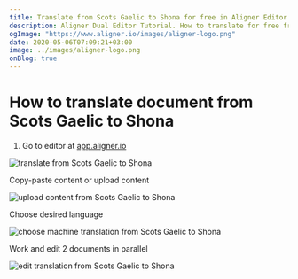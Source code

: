 ```yaml
---
title: Translate from Scots Gaelic to Shona for free in Aligner Editor
description: Aligner Dual Editor Tutorial. How to translate for free from Scots Gaelic to Shona. Aligner is multilingual document management platform. 
ogImage: "https://www.aligner.io/images/aligner-logo.png"
date: 2020-05-06T07:09:21+03:00
image: ../images/aligner-logo.png
onBlog: true
---
```


# How to translate document from Scots Gaelic to Shona

1. Go to editor at [app.aligner.io](https://app.aligner.io "Aligner App web page")

![translate from Scots Gaelic to Shona](../aligner-blank-editor.png "translate from Scots Gaelic to Shona")

Copy-paste content or upload content

![upload content from Scots Gaelic to Shona](../aligner-uploaded-document.png "upload content from Scots Gaelic to Shona")

Choose desired language

![choose machine translation from Scots Gaelic to Shona](../aligner-language-dropdown.png "choose machine translation from Scots Gaelic to Shona")

Work and edit 2 documents in parallel

![edit translation from Scots Gaelic to Shona](../aligner-double-sitded-editor.png "edit translation from Scots Gaelic to Shona")


